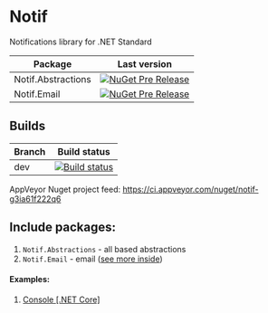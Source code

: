 

# Notif

Notifications library for .NET Standard

Package|Last version
-|-
Notif.Abstractions|[![NuGet Pre Release](https://img.shields.io/nuget/vpre/Notif.Abstractions.svg)](https://www.nuget.org/packages/Notif.Abstractions/)
Notif.Email|[![NuGet Pre Release](https://img.shields.io/nuget/vpre/Notif.Email.svg)](https://www.nuget.org/packages/Notif.Email/)

## Builds

Branch|Build status
-|-
dev|[![Build status](https://ci.appveyor.com/api/projects/status/0hb2hnxb8fl4irt6/branch/dev?svg=true)](https://ci.appveyor.com/project/Valeriy1991/notif/branch/dev)

AppVeyor Nuget project feed: 
https://ci.appveyor.com/nuget/notif-g3ia61f222q6

## Include packages:

1. `Notif.Abstractions` - all based abstractions
1. `Notif.Email` - email ([see more inside]((src/Notif.Email)))


#### Examples:

1. [Console [.NET Core]](example/ConsoleApp.ServiceProvider)


